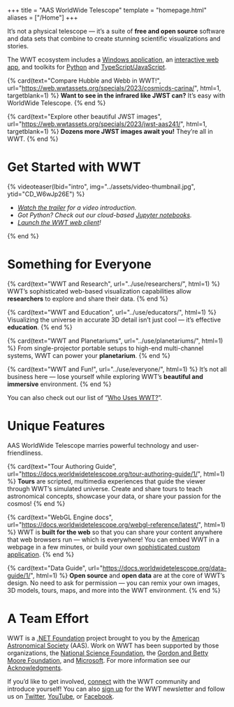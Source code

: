 +++
title = "AAS WorldWide Telescope"
template = "homepage.html"
aliases = ["/Home"]
+++

It’s not a physical telescope — it’s a suite of **free and open source**
software and data sets that combine to create stunning scientific
visualizations and stories.

The WWT ecosystem includes a [Windows application][windows-client], an
[interactive web app][web-client], and toolkits for [Python][pywwt] and
[TypeScript/JavaScript][webgl].

[windows-client]: @/download/_index.md#windows-client
[web-client]: /webclient/
[pywwt]: https://pywwt.readthedocs.io/
[webgl]: https://docs.worldwidetelescope.org/webgl-reference/latest/

<section class="flex-cards">

{% card(text="Compare Hubble and Webb in WWT!", url="https://web.wwtassets.org/specials/2023/cosmicds-carina/", html=1, targetblank=1) %}
<b>Want to see in the infrared like JWST can?</b> It’s easy with WorldWide Telescope.
{% end %}

{% card(text="Explore other beautiful JWST images", url="https://web.wwtassets.org/specials/2023/jwst-aas241/", html=1, targetblank=1) %}
<b>Dozens more JWST images await you!</b> They’re all in WWT.
{% end %}

</section>


# Get Started with WWT

{% videoteaser(lbid="intro", img="../assets/video-thumbnail.jpg", ytid="CD_W6wJp26E") %}
<ul>
  <li><i><a href="#intro">Watch the trailer</a> for a video introduction.</i></li>
  <li><i>Got Python? Check out our
    cloud-based <a href="https://pywwt.readthedocs.io/en/stable/#quick-start">Jupyter notebooks</a>.</i></li>
  <li><i><a href="/webclient/">Launch the WWT web client</a>!</i></li>
</ul>
{% end %}


# Something for Everyone

<section class="flex-cards">

{% card(text="WWT and Research", url="../use/researchers/", html=1) %}
WWT’s sophisticated web-based visualization capabilities allow
<b>researchers</b> to explore and share their data.
{% end %}

{% card(text="WWT and Education", url="../use/educators/", html=1) %}
Visualizing the universe in accurate 3D detail isn’t just cool — it’s
effective <b>education</b>.
{% end %}

</section>
<section class="flex-cards">

{% card(text="WWT and Planetariums", url="../use/planetariums/", html=1) %}
From single-projector portable setups to high-end multi-channel systems, WWT
can power your <b>planetarium</b>.
{% end %}

{% card(text="WWT and Fun!", url="../use/everyone/", html=1) %}
It’s not all business here — lose yourself while exploring WWT’s <b>beautiful
and immersive</b> environment.
{% end %}

</section>

You can also check out our list of “[Who Uses WWT?](../learn/who-uses/)”.


# Unique Features

AAS WorldWide Telescope marries powerful technology and user-friendliness.

<section class="flex-cards">

{% card(text="Tour Authoring Guide", url="https://docs.worldwidetelescope.org/tour-authoring-guide/1/", html=1) %}
<b>Tours</b> are scripted, multimedia experiences that guide the viewer
through WWT’s simulated universe. Create and share tours to teach astronomical
concepts, showcase your data, or share your passion for the cosmos!
{% end %}

{% card(text="WebGL Engine docs", url="https://docs.worldwidetelescope.org/webgl-reference/latest/", html=1) %}
WWT is <b>built for the web</b> so that you can share your content anywhere
that web browsers run — which is everywhere! You can embed WWT in a webpage
in a few minutes, or build your own <a
href="http://cxc.harvard.edu/csc2/wwt.html">sophisticated custom
application</a>.
{% end %}

{% card(text="Data Guide", url="https://docs.worldwidetelescope.org/data-guide/1/", html=1) %}
<b>Open source</b> and <b>open data</b> are at the core of WWT’s design. No
need to ask for permission — you can remix your own images, 3D models, tours,
maps, and more into the WWT environment.
{% end %}

</section>


# A Team Effort

WWT is a [.NET Foundation][dnf] project brought to you by the [American
Astronomical Society][aas] (AAS). Work on WWT has been supported by those
organizations, the [National Science Foundation][nsf], the [Gordon and Betty
Moore Foundation][moore], and [Microsoft]. For more information see our
[Acknowledgments][acknowledgments].

[aas]: https://aas.org/
[dnf]: https://dotnetfoundation.org/
[nsf]: https://www.nsf.gov/
[moore]: https://www.moore.org/
[Microsoft]: https://www.microsoft.com/
[acknowledgments]: @/about/acknowledgments.md

If you’d like to get involved, [connect](@/connect.md) with the WWT community
and introduce yourself! You can also [sign up] for the WWT newsletter and
follow us on [Twitter], [YouTube], or [Facebook].

[sign up]: https://bit.ly/wwt-signup
[Twitter]: https://twitter.com/wwtelescope
[YouTube]: https://www.youtube.com/c/AASWorldWideTelescope
[Facebook]: https://facebook.com/wwtelescope
